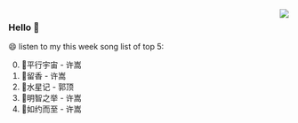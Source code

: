 <img align="right"  src="https://github-readme-stats.vercel.app/api/top-langs/?username=kvnZero" />

### Hello 👋

😄 listen to my this week song list of top 5:

0. 🌈平行宇宙 - 许嵩
1. 🌈留香 - 许嵩
2. 🌈水星记 - 郭顶
3. 🌈明智之举 - 许嵩
4. 🌈如约而至 - 许嵩

